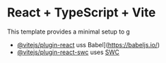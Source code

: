 # React + TypeScript + Vite
This template provides a minimal setup to g
- [@vitejs/plugin-react](htps://github.com/vitejs/vite-plugin-rect/blob/main/packages/plugin-react/README.md) uss Babel](https://babeljs.io/)
- [@vitejs/plugin-react-swc](https://github.com/vitejs/vite-plugin-react-swc) uses [SWC](https://swc.rs/)

